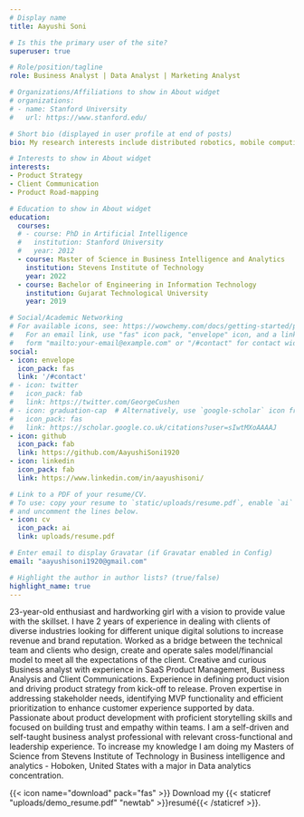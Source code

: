 ```yaml
---
# Display name
title: Aayushi Soni

# Is this the primary user of the site?
superuser: true

# Role/position/tagline
role: Business Analyst | Data Analyst | Marketing Analyst

# Organizations/Affiliations to show in About widget
# organizations:
# - name: Stanford University
#   url: https://www.stanford.edu/

# Short bio (displayed in user profile at end of posts)
bio: My research interests include distributed robotics, mobile computing and programmable matter.

# Interests to show in About widget
interests:
- Product Strategy
- Client Communication
- Product Road-mapping

# Education to show in About widget
education:
  courses:
  # - course: PhD in Artificial Intelligence
  #   institution: Stanford University
  #   year: 2012
  - course: Master of Science in Business Intelligence and Analytics
    institution: Stevens Institute of Technology
    year: 2022
  - course: Bachelor of Engineering in Information Technology
    institution: Gujarat Technological University
    year: 2019

# Social/Academic Networking
# For available icons, see: https://wowchemy.com/docs/getting-started/page-builder/#icons
#   For an email link, use "fas" icon pack, "envelope" icon, and a link in the
#   form "mailto:your-email@example.com" or "/#contact" for contact widget.
social:
- icon: envelope
  icon_pack: fas
  link: '/#contact'
# - icon: twitter
#   icon_pack: fab
#   link: https://twitter.com/GeorgeCushen
# - icon: graduation-cap  # Alternatively, use `google-scholar` icon from `ai` icon pack
#   icon_pack: fas
#   link: https://scholar.google.co.uk/citations?user=sIwtMXoAAAAJ
- icon: github
  icon_pack: fab
  link: https://github.com/AayushiSoni1920
- icon: linkedin
  icon_pack: fab
  link: https://www.linkedin.com/in/aayushisoni/

# Link to a PDF of your resume/CV.
# To use: copy your resume to `static/uploads/resume.pdf`, enable `ai` icons in `params.toml`, 
# and uncomment the lines below.
- icon: cv
  icon_pack: ai
  link: uploads/resume.pdf

# Enter email to display Gravatar (if Gravatar enabled in Config)
email: "aayushisoni1920@gmail.com"

# Highlight the author in author lists? (true/false)
highlight_name: true
---
```


23-year-old enthusiast and hardworking girl with a vision to provide value with the skillset. I have 2 years of experience in dealing with clients of diverse industries looking for different unique digital solutions to increase revenue and brand reputation. Worked as a bridge between the technical team and clients who design, create and operate sales model/financial model to meet all the expectations of the client.  Creative and curious Business analyst with experience in SaaS Product Management, Business Analysis and Client Communications. Experience in defining product vision and driving product strategy from kick-off to release. Proven expertise in addressing stakeholder needs, identifying MVP functionality and efficient prioritization to enhance customer experience supported by data.  Passionate about product development with proficient storytelling skills and focused on building trust and empathy within teams.
I am a self-driven and self-taught business analyst professional with relevant cross-functional and leadership experience. To increase my knowledge I am doing my Masters of Science from Stevens Institute of Technology in Business intelligence and analytics - Hoboken, United States with a major in Data analytics concentration.


{{< icon name="download" pack="fas" >}} Download my {{< staticref "uploads/demo_resume.pdf" "newtab" >}}resumé{{< /staticref >}}.

